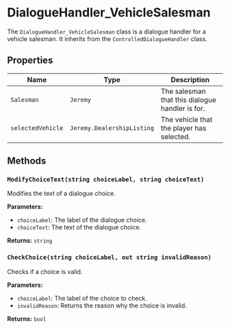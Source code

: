 # DialogueHandler_VehicleSalesman

The `DialogueHandler_VehicleSalesman` class is a dialogue handler for a vehicle salesman. It inherits from the `ControlledDialogueHandler` class.

## Properties

| Name | Type | Description |
| --- | --- | --- |
| `Salesman` | `Jeremy` | The salesman that this dialogue handler is for. |
| `selectedVehicle` | `Jeremy.DealershipListing` | The vehicle that the player has selected. |

## Methods

### `ModifyChoiceText(string choiceLabel, string choiceText)`

Modifies the text of a dialogue choice.

**Parameters:**

* `choiceLabel`: The label of the dialogue choice.
* `choiceText`: The text of the dialogue choice.

**Returns:** `string`

### `CheckChoice(string choiceLabel, out string invalidReason)`

Checks if a choice is valid.

**Parameters:**

* `choiceLabel`: The label of the choice to check.
* `invalidReason`: Returns the reason why the choice is invalid.

**Returns:** `bool`
